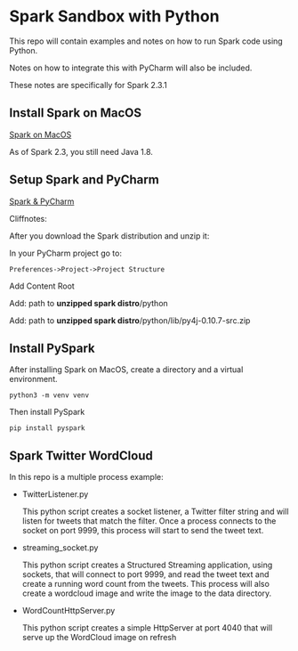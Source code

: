 # Spark Sandbox with Python

This repo will contain examples and notes on how to run Spark code using Python.

Notes on how to integrate this with PyCharm will also be included.

These notes are specifically for Spark 2.3.1


## Install Spark on MacOS
[Spark on MacOS](https://medium.com/luckspark/installing-spark-2-3-0-on-macos-high-sierra-276a127b8b85)

As of Spark 2.3, you still need Java 1.8.



## Setup Spark and PyCharm

[Spark & PyCharm](https://www.pavanpkulkarni.com/blog/12-pyspark-in-pycharm/)

Cliffnotes:

After you download the Spark distribution and unzip it:

In your PyCharm project go to:

```Preferences->Project->Project Structure```

Add Content Root

Add: path to **unzipped spark distro**/python

Add: path to **unzipped spark distro**/python/lib/py4j-0.10.7-src.zip



## Install PySpark

After installing Spark on MacOS, create a directory and a virtual environment.

```python3 -m venv venv```

Then install PySpark

```pip install pyspark```



## Spark Twitter WordCloud

In this repo is a multiple process example:

- TwitterListener.py

    This python script creates a socket listener, a Twitter filter string and will listen for tweets that match the filter.  Once a process connects to the socket on port 9999, this process will start to send the tweet text.

- streaming_socket.py

    This python script creates a Structured Streaming application, using sockets, that will connect to port 9999, and read the tweet text and create a running word count from the tweets.  This process will also create a wordcloud image and write the image to the data directory.

- WordCountHttpServer.py

    This python script creates a simple HttpServer at port 4040 that will serve up the WordCloud image on refresh


